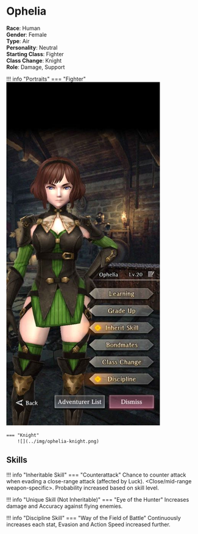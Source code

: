 # Ophelia

**Race**: Human  
**Gender**: Female  
**Type**: Air  
**Personality**: Neutral  
**Starting Class**: Fighter  
**Class Change**: Knight  
**Role**: Damage, Support

!!! info "Portraits"
    === "Fighter"
        ![](../img/ophelia-fighter.jpg)

    === "Knight"
        ![](../img/ophelia-knight.png)

## Skills

!!! info "Inheritable Skill"
    === "Counterattack"
        Chance to counter attack when evading a close-range attack (affected by Luck). <Close/mid-range weapon-specific\>. Probability increased based on skill level.

!!! info "Unique Skill (Not Inheritable)"
    === "Eye of the Hunter"
        Increases damage and Accuracy against flying enemies.

!!! info "Discipline Skill"
    === "Way of the Field of Battle"
        Continuously increases each stat, Evasion and Action Speed increased further.